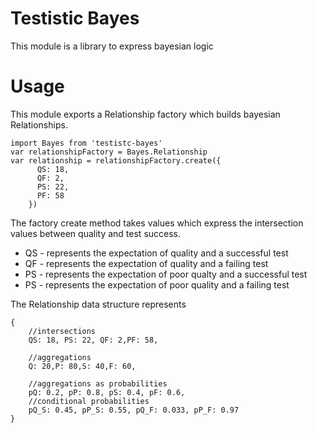 # Testistic  Bayes

This module is a library to express bayesian logic

# Usage

This module exports a Relationship factory which builds bayesian Relationships.

```
import Bayes from 'testistc-bayes'
var relationshipFactory = Bayes.Relationship
var relationship = relationshipFactory.create({
      QS: 18,
      QF: 2,
      PS: 22,
      PF: 58
    })
```

The factory create method takes values which express the intersection values between quality and test success.
- QS - represents the expectation of quality and a successful test
- QF - represents the expectation of quality and a failing test
- PS - represents the expectation of poor qualty and a successful test
- PS - represents the expectation of poor quality and a failing test

The Relationship data structure represents
```
{ 
    //intersections
    QS: 18, PS: 22, QF: 2,PF: 58,                                                                                            
    
    //aggregations
    Q: 20,P: 80,S: 40,F: 60,                                                                                                 

    //aggregations as probabilities           
    pQ: 0.2, pP: 0.8, pS: 0.4, pF: 0.6,                                                                                          
    //conditional probabilities                                                                                             
    pQ_S: 0.45, pP_S: 0.55, pQ_F: 0.033, pP_F: 0.97  
}
```